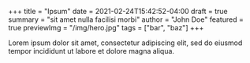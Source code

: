 +++
title = "Ipsum"
date = 2021-02-24T15:42:52-04:00
draft = true
summary = "sit amet nulla facilisi morbi"
author = "John Doe"
featured = true
previewImg = "/img/hero.jpg"
tags = ["bar", "baz"]
+++

Lorem ipsum dolor sit amet, consectetur
adipiscing elit, sed do eiusmod tempor
incididunt ut labore et dolore magna aliqua.
